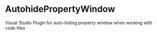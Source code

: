 # AutohidePropertyWindow
Visual Studio Plugin for auto-hiding property window when working with code files
